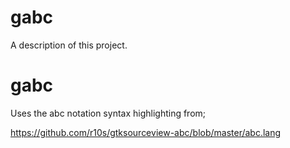 # gabc

A description of this project.
# gabc

Uses the abc notation syntax highlighting from;

https://github.com/r10s/gtksourceview-abc/blob/master/abc.lang


